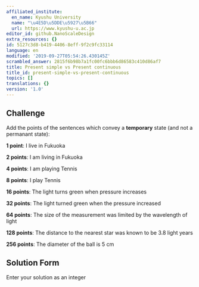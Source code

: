 ```yaml
---
affiliated_institute:
  en_name: Kyushu University
  name: "\u4E5D\u5DDE\u5927\u5B66"
  url: https://www.kyushu-u.ac.jp
editor_id: github.NanoScaleDesign
extra_resources: {}
id: 5127c3d8-b419-4406-8eff-9f2c9fc33114
language: en
modified: '2019-09-27T05:54:26.430145Z'
scrambled_answer: 2815f6b98b7a1fc00fc6bbb6d86583c410d86af7
title: Present simple vs Present continuous
title_id: present-simple-vs-present-continuous
topics: []
translations: {}
version: '1.0'
---
```


## Challenge
Add the points of the sentences which convey a **temporary** state (and not a permanant state):

**1 point**: I live in Fukuoka

**2 points**: I am living in Fukuoka

**4 points**: I am playing Tennis

**8 points**: I play Tennis

**16 points**: The light turns green when pressure increases

**32 points**: The light turned green when the pressure increased

**64 points**: The size of the measurement was limited by the wavelength of light

**128 points**: The distance to the nearest star was known to be 3.8 light years

**256 points**: The diameter of the ball is 5 cm

## Solution Form
Enter your solution as an integer



